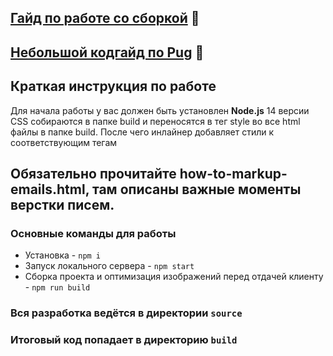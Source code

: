 ## [Гайд по работе со сборкой](/GUIDE.md) 📕
## [Небольшой кодгайд по Pug](https://github.com/alextuboltsev/pug-codeguide) 📗

## Краткая инструкция по работе
Для начала работы у вас должен быть установлен **Node.js** 14 версии<br>
CSS собираются в папке build и переносятся в тег style во все html файлы в папке build. 
После чего инлайнер добавляет стили к соответствующим тегам
## Обязательно прочитайте how-to-markup-emails.html, там описаны важные моменты верстки писем.

### Основные команды для работы
- Установка - `npm i`
- Запуск локального сервера - `npm start`
- Сборка проекта и оптимизация изображений перед отдачей клиенту - `npm run build`

### Вся разработка ведётся в директории `source`
### Итоговый код попадает в директорию `build`

